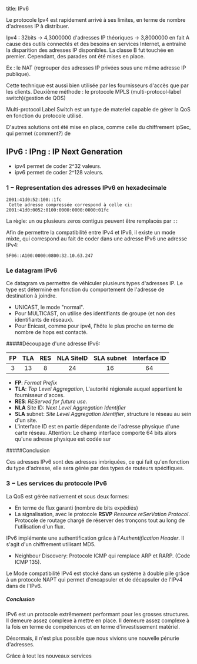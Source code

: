 title: IPv6

Le protocole Ipv4 est rapidement arrivé à ses limites, en terme de nombre 
d'adresses IP à distribuer. 

Ipv4 : 32bits -> 4,3000000 d'adresses IP théoriques -> 3,8000000 en fait
A cause des outils connectés et des besoins en services Internet, a 
entraîné la disparition des adresses IP disponibles. 
La classe B fut touchée en premier. 
Cependant, des parades ont été mises en place. 

Ex : le NAT (regrouper des adresses IP privées sous une même adresse IP publique).

Cette technique est aussi bien utilisée par les fournisseurs 
d'accès que par les clients.
Deuxième méthode : le protocole MPLS 
(multi-protocol-label switch)(gestion de QOS)

Multi-protocol Label Switch est un type de materiel capable de 
gérer la QoS en fonction du protocole utilisé. 

D'autres solutions ont été mise en place, comme celle du chiffrement 
ipSec, qui permet (comment?) de 

## IPv6 : IPng : IP Next Generation

* ipv4 permet de coder 2^32 valeurs.
* ipv6 permet de coder 2^128 valeurs. 

### 1 − Representation des adresses IPv6 en hexadecimale

~~~
2001:41d0:52:100::1fc
 Cette adresse compressée correspond à celle ci: 
2001:41d0:0052:0100:0000:0000:0000:01fc
~~~

La règle: un ou plusieurs zeros contigus peuvent être remplacés par `::`

Afin de permettre la compatibilité entre IPv4 et IPv6, il existe un mode mixte, 
qui correspond au fait de coder dans une adresse IPv6 une adresse IPv4: 

~~~
5F06::A100:0000:0800:32.10.63.247
~~~

### Le datagram IPv6

<!-- TODO: Find a picture. -->

Ce datagram va permettre de véhiculer plusieurs types d'adresses IP. 
Le type est déterminé en fonction du comportement de l'adresse de 
destination à joindre. 

* UNICAST, le mode "normal". 
* Pour MULTICAST, on utilise 
    des identifiants de groupe (et non des identifiants de réseaux). 
* Pour Enicast, comme pour ipv4, l'hôte le plus proche en terme de nombre 
    de hops est contacté. 

#####Découpage d'une adresse IPv6:

| FP | TLA | RES | NLA SiteID | SLA subnet | Interface ID |
|:--:|:---:|:---:|:----------:|:----------:|:------------:|
| 3  | 13  | 8   | 24         | 16         | 64           |

* **FP**: *Format Prefix*
* **TLA**: *Top Level Aggregation*, L'autorité régionale auquel appartient le 
    fournisseur d'acces. 
* **RES**: *REServed for future use*. 
* **NLA** Site ID: *Next Level Aggregation Identifier*
* **SLA** subnet:  *Site Level Aggregation Identifier*, structure le 
    réseau au sein d'un site. 
* L'interface ID est en partie dépendante de l'adresse physique d'une 
    carte réseau. Attention: Le champ interface comporte 64 bits alors 
    qu'une adresse physique est codée sur 

#####Conclusion

Ces adresses IPv6 sont des adresses imbriquées, ce qui fait qu'en 
fonction du type d'adresse, elle sera gérée par des types de routeurs 
spécifiques. 

### 3 − Les services du protocole IPv6

La QoS est gérée nativement et sous deux formes: 
* En terme de flux 
garanti (nombre de bits expédiés)
* La signalisation, avec le protocole **RSVP** *Resource reSerVation Protocol*. 
    Protocole de routage chargé de réserver des tronçons tout au long de 
    l'utilisation d'un flux. 

IPv6 implémente une authentification grâce à l'*Authentification Header*. 
Il s'agit d'un chiffrement utilisant MD5. 

* Neighbour Discovery:
    Protocole ICMP qui remplace ARP et RARP. (Code ICMP 135). 

Le Mode compatibilité IPv4 est stocké dans un système à double pile 
grâce à un protocole NAPT qui permet d'encapsuler et de décapsuler de 
l'IPv4 dans de l'IPv6. 

##### Conclusion

IPv6 est un protocole extrêmement performant pour les grosses structures. 
Il demeure assez complexe à mettre en place. Il demeure assez complexe à 
la fois en terme de compétences et en terme d'investissement matériel. 

Désormais, il n'est plus possible que nous vivions une nouvelle pénurie 
d'adresses. 

Grâce à tout les nouveaux services 
